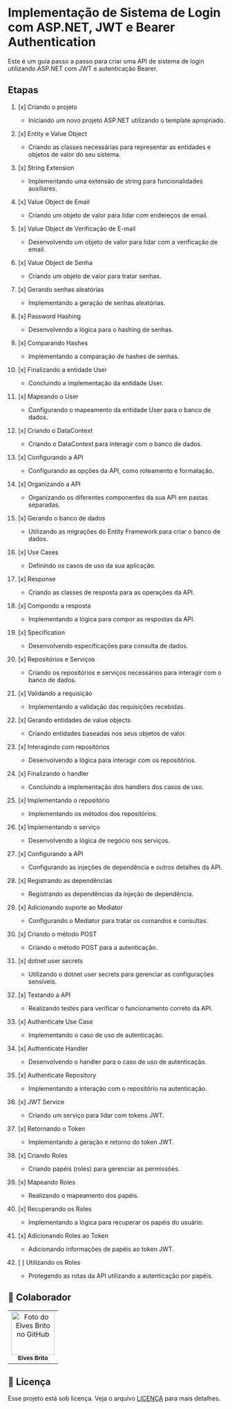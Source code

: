 # Implementação de Sistema de Login com ASP.NET, JWT e Bearer Authentication

Este é um guia passo a passo para criar uma API de sistema de login utilizando ASP.NET com JWT e autenticação Bearer.

## Etapas

1. [x] Criando o projeto

   - Iniciando um novo projeto ASP.NET utilizando o template apropriado.

2. [x] Entity e Value Object

   - Criando as classes necessárias para representar as entidades e objetos de valor do seu sistema.

3. [x] String Extension

   - Implementando uma extensão de string para funcionalidades auxiliares.

4. [x] Value Object de Email

   - Criando um objeto de valor para lidar com endereços de email.

5. [x] Value Object de Verificação de E-mail

   - Desenvolvendo um objeto de valor para lidar com a verificação de email.

6. [x] Value Object de Senha

   - Criando um objeto de valor para tratar senhas.

7. [x] Gerando senhas aleatórias

   - Implementando a geração de senhas aleatórias.

8. [x] Password Hashing

   - Desenvolvendo a lógica para o hashing de senhas.

9. [x] Comparando Hashes

   - Implementando a comparação de hashes de senhas.

10. [x] Finalizando a entidade User

    - Concluindo a implementação da entidade User.

11. [x] Mapeando o User

    - Configurando o mapeamento da entidade User para o banco de dados.

12. [x] Criando o DataContext

    - Criando o DataContext para interagir com o banco de dados.

13. [x] Configurando a API

    - Configurando as opções da API, como roteamento e formatação.

14. [x] Organizando a API

    - Organizando os diferentes componentes da sua API em pastas separadas.

15. [x] Gerando o banco de dados

    - Utilizando as migrações do Entity Framework para criar o banco de dados.

16. [x] Use Cases

    - Definindo os casos de uso da sua aplicação.

17. [x] Response

    - Criando as classes de resposta para as operações da API.

18. [x] Compondo a resposta

    - Implementando a lógica para compor as respostas da API.

19. [x] Specification

    - Desenvolvendo especificações para consulta de dados.

20. [x] Repositórios e Serviços

    - Criando os repositórios e serviços necessários para interagir com o banco de dados.

21. [x] Validando a requisição

    - Implementando a validação das requisições recebidas.

22. [x] Gerando entidades de value objects

    - Criando entidades baseadas nos seus objetos de valor.

23. [x] Interagindo com repositórios

    - Desenvolvendo a lógica para interagir com os repositórios.

24. [x] Finalizando o handler

    - Concluindo a implementação dos handlers dos casos de uso.

25. [x] Implementando o repositório

    - Implementando os métodos dos repositórios.

26. [x] Implementando o serviço

    - Desenvolvendo a lógica de negócio nos serviços.

27. [x] Configurando a API

    - Configurando as injeções de dependência e outros detalhes da API.

28. [x] Registrando as dependências

    - Registrando as dependências da injeção de dependência.

29. [x] Adicionando suporte ao Mediator

    - Configurando o Mediator para tratar os comandos e consultas.

30. [x] Criando o método POST

    - Criando o método POST para a autenticação.

31. [x] dotnet user secrets

    - Utilizando o dotnet user secrets para gerenciar as configurações sensíveis.

32. [x] Testando a API

    - Realizando testes para verificar o funcionamento correto da API.

33. [x] Authenticate Use Case

    - Implementando o caso de uso de autenticação.

34. [x] Authenticate Handler

    - Desenvolvendo o handler para o caso de uso de autenticação.

35. [x] Authenticate Repository

    - Implementando a interação com o repositório na autenticação.

36. [x] JWT Service

    - Criando um serviço para lidar com tokens JWT.

37. [x] Retornando o Token

    - Implementando a geração e retorno do token JWT.

38. [x] Criando Roles

    - Criando papéis (roles) para gerenciar as permissões.

39. [x] Mapeando Roles

    - Realizando o mapeamento dos papéis.

40. [x] Recuperando os Roles

    - Implementando a lógica para recuperar os papéis do usuário.

41. [x] Adicionando Roles ao Token

    - Adicionando informações de papéis ao token JWT.

42. [ ] Utilizando os Roles
    - Protegendo as rotas da API utilizando a autenticação por papéis.

## 🤝 Colaborador

<table>
  <tr>
    <td align="center">
      <a href="#">
        <img src="https://github.com/elvesbd.png" width="100px;" alt="Foto do Elves Brito no GitHub"/><br>
        <sub>
          <b>Elves Brito</b>
        </sub>
      </a>
    </td>
  </tr>
</table>

## 📝 Licença

Esse projeto está sob licença. Veja o arquivo [LICENÇA](LICENSE.md) para mais detalhes.
